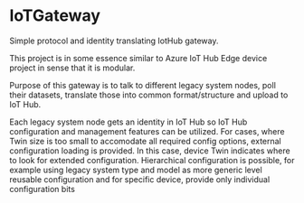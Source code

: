 # IoTGateway
Simple protocol and identity translating IotHub gateway. 

This project is in some essence similar to Azure IoT Hub Edge device project in sense that it is modular. 

Purpose of this gateway is to talk to different legacy system nodes, poll their datasets, translate those into common format/structure and upload to IoT Hub.

Each legacy system node gets an identity in IoT Hub so IoT Hub configuration and management features can be utilized. 
For cases, where Twin size is too small to accomodate all required config options, external configuration loading is provided. 
In this case, device Twin indicates where to look for extended configuration. Hierarchical configuration is possible, for example
using legacy system type and model as more generic level reusable configuration and for specific device, provide only individual 
configuration bits

